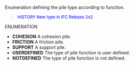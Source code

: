 ﻿Enumeration defining the pile type according to function.

> <font color="#0000FF" size="-1"> HISTORY New type in IFC Release 2x2
		  </font>
>

ENUMERATION

* **COHESION** A cohesion pile. 
* **FRICTION** A friction pile. 
* **SUPPORT** A support pile. 
* **USERDEFINED** The type of pile function is user defined. 
* **NOTDEFINED** The type of pile function is not defined.
